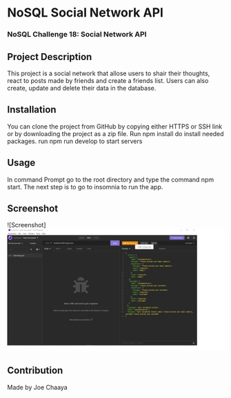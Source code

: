 # NoSQL Social Network API

### NoSQL Challenge 18: Social Network API


## Project Description
This project is a social network that allose users to shair their thoughts, react to posts made by friends and create a friends list. Users can also create, update and delete their data in the database.

## Installation
You can clone the project from GitHub by copying either HTTPS or SSH link or by downloading the project as a zip file. Run npm install do install needed packages. run npm run develop to start servers

## Usage
In command Prompt go to the root directory and type the command npm start. The next step is to go to insomnia to run the app.

## Screenshot
![Screenshot]
![INSOMNIA](insomnia.jpg)
  

## Contribution
Made by Joe Chaaya